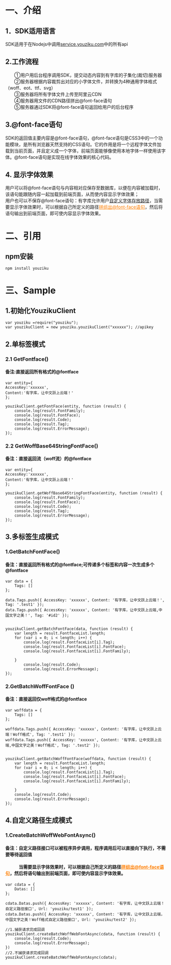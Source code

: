 # 一、介绍

## 1．SDK适用语言<br/>
SDK适用于在Nodejs中调用<a  target="_blank"  href="http://service.youziku.com">service.youziku.com</a>中的所有api<br/>

## 2.工作流程<br/>
　　①用户用后台程序调用SDK，提交动态内容到有字库的子集化(裁切)服务器<br/>
　　②服务器根据内容裁剪出对应的小字体文件，并转换为4种通用字体格式（woff、eot、ttf、svg）<br/>
　　③服务器将所有字体文件上传至阿里云CDN<br/>
　　④服务器用文件的CDN路径拼出@font-face语句<br/>
　　⑤服务器通过SDK将@font-face语句返回给用户的后台程序<br/>

## 3.@font-face语句<br/>
SDK的返回值主要内容是@font-face语句，@font-face语句是CSS3中的一个功能模块，是所有浏览器天然支持的CSS语句。它的作用是将一个远程字体文件加载到当前页面，并且定义成一个字体，前端页面能够像使用本地字体一样使用该字体。@font-face语句是实现在线字体效果的核心代码。<br/>

## 4. 显示字体效果
用户可以将@font-face语句与内容相对应保存至数据库，以便在内容被加载时，该语句能跟随内容一起加载到前端页面，从而使内容显示字体效果；<br/>
用户也可以不保存@font-face语句：有字库允许用户<a href="#user-content-4自定义路径生成模式">自定义字体存放路径</a>，当需要显示字体效果时，可以根据自己所定义的路径<a href="http://service.youziku.com/index.html#format" target="_blank" style="color: #ff7e00;">拼组出@font-face语句</a>，然后将语句输出到前端页面，即可使内容显示字体效果。


# 二、引用
## npm安装
``` npm
npm install youziku
```

# 三、Sample
## 1.初始化YouzikuClient
``` node
var youziku =require("youziku");
var youzikuClient = new youziku.youzikuClient("xxxxxx"); //apikey
```
## 2.单标签模式
### 2.1 GetFontface()
#### 备注:直接返回所有格式的@fontface
``` node
var entity={
AccessKey:'xxxxxx',
Content:'有字库，让中文跃上云端！'
};

youzikuClient.getFontFace(entity, function (result) {
    console.log(result.FontFamily);
    console.log(result.FontFace);
    console.log(result.Code);
    console.log(result.Tag);
    console.log(result.ErrorMessage);
});

```
### 2.2 GetWoffBase64StringFontFace()
#### 备注：直接返回流（woff流）的@fontface
``` node
var entity={
AccessKey:'xxxxxx',
Content:'有字库，让中文跃上云端！'
};

youzikuClient.getWoffBase64StringFontFace(entity, function (result) {
    console.log(result.FontFamily);
    console.log(result.FontFace);
    console.log(result.Code);
    console.log(result.Tag);
    console.log(result.ErrorMessage);
});
```
## 3.多标签生成模式
### 1.GetBatchFontFace()
#### 备注：直接返回所有格式的@fontface;可传递多个标签和内容一次生成多个@fontface
``` node
var data = {
    Tags: []
};

data.Tags.push({ AccessKey: 'xxxxxx', Content: '有字库，让中文跃上云端！', Tag: '.test1' });
data.Tags.push({ AccessKey: 'xxxxxx', Content: '有字库，让中文跃上云端,中国文字之美！', Tag: '#id2' });


youzikuClient.getBatchFontFace(data, function (result) {
    var length = result.FontfaceList.length;
    for (var i = 0; i < length; i++) {
        console.log(result.FontfaceList[i].Tag);
        console.log(result.FontfaceList[i].FontFace);
        console.log(result.FontfaceList[i].FontFamily);
    
    }
        console.log(result.Code);
        console.log(result.ErrorMessage);
});

```
### 2.GetBatchWoffFontFace ()
#### 备注：直接返回仅woff格式的@fontface
``` node
var woffdata = {
    Tags: []
};

woffdata.Tags.push({ AccessKey: 'xxxxxx', Content: '有字库，让中文跃上云端！Woff格式', Tag: '.test1' });
woffdata.Tags.push({ AccessKey: 'xxxxxx', Content: '有字库，让中文跃上云端,中国文字之美！Woff格式', Tag: '.test2' });


youzikuClient.getBatchWoffFontFace(woffdata, function (result) {
    var length = result.FontfaceList.length;
    for (var i = 0; i < length; i++) {
        console.log(result.FontfaceList[i].Tag);
        console.log(result.FontfaceList[i].FontFace);
        console.log(result.FontfaceList[i].FontFamily);

    }
    console.log(result.Code);
    console.log(result.ErrorMessage);
});
```

## 4.自定义路径生成模式
### 1.CreateBatchWoffWebFontAsync()
#### 备注：自定义路径接口可以被程序异步调用，程序调用后可以直接向下执行，不需要等待返回值
#### &emsp;&emsp;&emsp;当需要显示字体效果时，可以根据自己所定义的路径<a href="http://service.youziku.com/index.html#format" target="_blank" style="color: #ff7e00;">拼组出@font-face语句</a>，然后将语句输出到前端页面，即可使内容显示字体效果。
``` node
var cdata = {
    Datas: []
};

cdata.Datas.push({ AccessKey: 'xxxxxx', Content: '有字库，让中文跃上云端！自定义路径接口', Url: 'youziku/test1' });
cdata.Datas.push({ AccessKey: 'xxxxxx', Content: '有字库，让中文跃上云端，中国文字之美！Woff格式自定义路径接口', Url: 'youziku/test2' });

//1.捕获请求完成回调
youzikuClient.createBatchWoffWebFontAsync(cdata, function (result) {
    console.log(result.Code);
    console.log(result.ErrorMessage); 
})
//2.不捕获请求完成回调
youzikuClient.createBatchWoffWebFontAsync(cdata);

```
